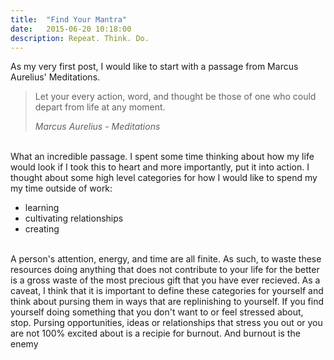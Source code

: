 ```yaml
---
title:  "Find Your Mantra"
date:   2015-06-20 10:18:00
description: Repeat. Think. Do.
---
```


As my very first post, I would like to start with a passage from Marcus Aurelius' Meditations. 

<blockquote>
  <p>
    Let your every action, word, and thought be those of one who could depart from life at any moment.
  </p>
  <footer><cite title="Marcus Aurelius - Meditations">Marcus Aurelius - Meditations</cite></footer>
</blockquote>
<br />
What an incredible passage. I spent some time thinking about how my life would look if I took this to heart and more importantly, put it into action. I thought about some high level categories for how I would like to spend my my time outside of work:

* learning
* cultivating relationships
* creating

<br />
A person's attention, energy, and time are all finite. As such, to waste these resources doing anything that does not contribute to your life for the better is a gross waste of the most precious gift that you have ever recieved. As a caveat, I think that it is important to define these categories for yourself and think about pursing them in ways that are replinishing to yourself. If you find yourself doing something that you don't want to or feel stressed about, stop. Pursing opportunities, ideas or relationships that stress you out or you are not 100% excited about is a recipie for burnout. And burnout is the enemy
